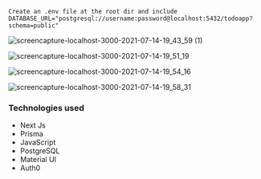 
```Create an .env file at the root dir and include DATABASE_URL="postgresql://username:password@localhost:5432/todoapp?schema=public"```

![screencapture-localhost-3000-2021-07-14-19_43_59 (1)](https://user-images.githubusercontent.com/27458911/125720050-b690d322-1b73-4818-91e1-85aa5f284b73.png)

![screencapture-localhost-3000-2021-07-14-19_51_19](https://user-images.githubusercontent.com/27458911/125720355-ed6e4d71-dd8e-47b0-ba9a-e16188737f90.png)

![screencapture-localhost-3000-2021-07-14-19_54_16](https://user-images.githubusercontent.com/27458911/125720630-ee2c5c24-5a60-4193-9e89-4715179912f6.png)

![screencapture-localhost-3000-2021-07-14-19_58_31](https://user-images.githubusercontent.com/27458911/125721014-2193c4ca-680f-43c6-a4a1-94f391633be2.png)


### Technologies used
* Next Js
* Prisma
* JavaScript
* PostgreSQL
* Material UI
* Auth0

